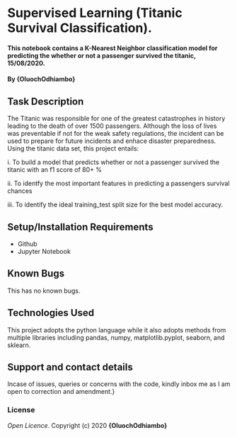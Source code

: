 # Supervised Learning (Titanic Survival Classification).
#### This notebook contains a K-Nearest Neighbor classification model for predicting the whether or not a passenger survived the titanic, 15/08/2020.
#### By **{OluochOdhiambo}**
## Task Description
The Titanic was responsible for one of the greatest catastrophes in history leading to the death of over 1500 passengers. Although the loss of lives was preventable if not for the weak safety regulations, the incident can be used to prepare for future incidents and enhace disaster preparedness.
Using the titanic data set, this project entails:

i. To build a model that predicts whether or not a passenger survived the titanic with an f1 score of 80+ %

ii. To identfy the most important features in predicting a passengers survival chances

iii. To identify the ideal training_test split size for the best model accuracy.

## Setup/Installation Requirements
* Github
* Jupyter Notebook
## Known Bugs
This has no known bugs.
## Technologies Used
This project adopts the python language while it also adopts methods from multiple libraries including pandas, numpy, matplotlib.pyplot, seaborn, and sklearn.
## Support and contact details
Incase of issues, queries or concerns with the code, kindly inbox me as I am open to correction and amendment.}
### License
*Open Licence.*
Copyright (c) 2020 **{OluochOdhiambo}**
